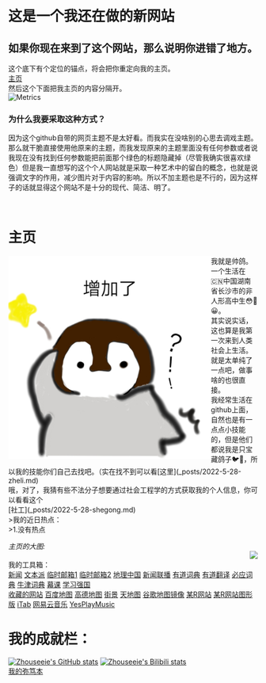 # 这是一个我还在做的新网站 

## 如果你现在来到了这个网站，那么说明你进错了地方。
 这个底下有个定位的锚点，将会把你重定向我的主页。 <br/>
[主页](#主页) <br/>
然后这个下面把我主页的内容分隔开。 <br/> 
![Metrics](https://metrics.lecoq.io/zhouseeie?template=classic&base.indepth=false&config.timezone=Asia%2FShanghai)<br/> 

### 为什么我要采取这种方式？
因为这个github自带的网页主题不是太好看。而我实在没啥别的心思去调戏主题。那么就干脆直接使用他原来的主题，而我发现原来的主题里面没有任何参数或者说我现在没有找到任何参数能把前面那个绿色的标题隐藏掉（尽管我确实很喜欢绿色）但是我一直想写的这个个人网站就是采取一种艺术中的留白的概念，也就是说强调文字的作用，减少图片对于内容的影响。所以不加主题也是不行的，因为这样子的话就显得这个网站不是十分的现代、简洁、明了。


&nbsp;
&nbsp;
&nbsp;
&nbsp;
&nbsp;
&nbsp;

<!-- #index -->
# 主页

<img align="left" src="https://raw.githubusercontent.com/Zhouseeie/my-profiles/main/profile%20photo/Image%20classification/Zhouseeie.jpg" class="rounded" style="zoom:40%"/>
我就是帅鸽。一个生活在🇨🇳中国湖南省长沙市的非人形高中生😳🤭😀。<br/>其实说实话，这也算是我第一次来到人类社会上生活。就是太单纯了一点吧，做事啥的也很直接。<br/>
我经常生活在github上面，自然也是有一点点小技能的，但是他们都说我是只宝藏鸽子🐦🦆，所以我的技能你们自己去找吧。（实在找不到可以看[这里](_posts/2022-5-28-zheli.md)<br/> 哦，对了，我猜有些不法分子想要通过社会工程学的方式获取我的个人信息，你可以看看这个 <br/>
[社工](_posts/2022-5-28-shegong.md) <br/>
>我的近日热点： <br/>
>1.没有热点 <br/>

*主页的大图:* <br/>
<img align="right" src="_posts/photos/1.jpg"/> <br/>
我的工具箱： <br/>
[新闻](https://tophub.today/ "新闻") 
[文本派](https://txtpad.cn)
[临时邮箱1](http://24mail.chacuo.net)
[临时邮箱2](https://www.linshi-email.com)
[地理中国](https://tv.cctv.com/lm/dlzg/)
[新闻联播](https://tv.cctv.com/lm/xwlb/)
[有道词典](https://dict.youdao.com)
[有道翻译](https://fanyi.youdao.com)
[必应词典](https://cn.bing.com/dict?mkt=zh-CN)
[牛津词典](https://dictionary.cambridge.org)
[幕课](https://www.icourse163.org)
[学习强国](https://www.xuexi.cn/index.html)<br/>
[收藏的网站](https://txtpad.cn/RDGIUJLRGILGTDGTDGTTG) [百度地图](https://map.baidu.com/)
[高德地图](http://ditu.amap.com/)
[街景](https://www.earthol.org)
[天地图](https://map.tianditu.gov.cn)
[谷歌地图镜像](https://www.ceeea.cn/google.html)
[某R网站](https://renaissancelife.github.io)
[某R网站图形版](https://renaissancelife.github.io/graphics/gindex.html)
[iTab](https://go.itab.link)
[网易云音乐](https://music.163.com)
[YesPlayMusic](https://yesplaymusic.yunyuwu.cn/)

# 我的成就栏：
[![Zhouseeie's GitHub stats](https://github-readme-stats.vercel.app/api?username=zhouseeie)](https://github.com/zhouseeie)
[![Zhouseeie's Bilibili stats](https://stats.justsong.cn/api/bilibili/?id=346300639)](https://space.bilibili.com/346300639)
<br/>
[我的弥笃本](_posts/2022-5-28-midu.md "弥笃") <br/>



